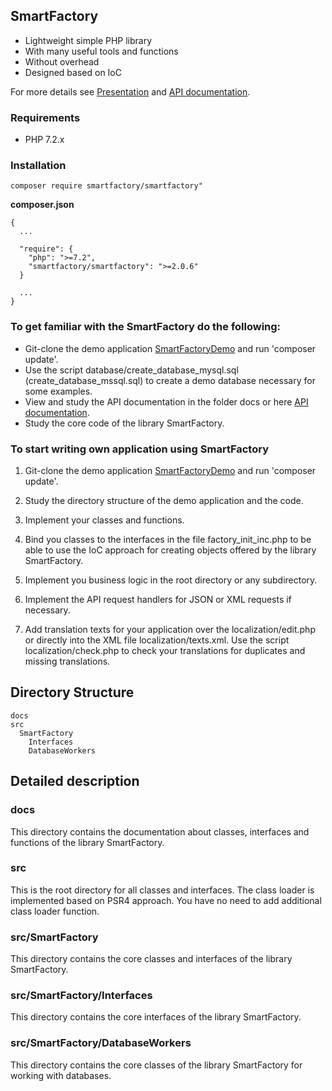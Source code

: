 ## SmartFactory

- Lightweight simple PHP library
- With many useful tools and functions
- Without overhead
- Designed based on IoC 

For more details see [Presentation](http://php-smart-factory.org/smartfactory_presentation.pdf) and
[API documentation](http://php-smart-factory.org/smartfactory/).

### Requirements

- PHP 7.2.x

### Installation

```
composer require smartfactory/smartfactory"
```

**composer.json**
 
```
{
  ...

  "require": {
    "php": ">=7.2",
    "smartfactory/smartfactory": ">=2.0.6"
  }
  
  ...
}
```

### To get familiar with the SmartFactory do the following:

- Git-clone the demo application [SmartFactoryDemo](https://github.com/oschildt/SmartFactoryDemo) and run 'composer update'.
- Use the script database/create_database_mysql.sql (create_database_mssql.sql) to create a demo database necessary for some examples.
- View and study the API documentation in the folder docs or here [API documentation](http://php-smart-factory.org/smartfactory/).
- Study the core code of the library SmartFactory.

### To start writing own application using SmartFactory

1. Git-clone the demo application [SmartFactoryDemo](https://github.com/oschildt/SmartFactoryDemo) and run 'composer update'.

2. Study the directory structure of the demo application and the code.

3. Implement your classes and functions. 

4. Bind you classes to the interfaces in the file factory_init_inc.php to be able to use the IoC approach for creating objects offered by the library SmartFactory.

5. Implement you business logic in the root directory or any subdirectory. 

7. Implement the API request handlers for JSON or XML requests if necessary.

8. Add translation texts for your application over the localization/edit.php or directly into the XML file localization/texts.xml.  Use the script localization/check.php to check your translations for duplicates and missing translations.

## Directory Structure 

```
docs
src
  SmartFactory
    Interfaces
    DatabaseWorkers
```

## Detailed description

### docs
This directory contains the documentation about classes, interfaces and functions of the library SmartFactory.

### src
This is the root directory for all classes and interfaces. The class loader is implemented based on PSR4 approach. You have no need to add additional class loader function.

### src/SmartFactory
This directory contains the core classes and interfaces of the library SmartFactory.

### src/SmartFactory/Interfaces
This directory contains the core interfaces of the library SmartFactory.

### src/SmartFactory/DatabaseWorkers
This directory contains the core classes of the library SmartFactory for working with databases.
